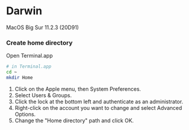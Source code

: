 # Darwin
MacOS Big Sur 11.2.3 (20D91)


### Create home directory
Open Terminal.app
```ZSH
# in Terminal.app
cd ~
mkdir Home
```

1. Click on the Apple menu, then System Preferences.
2. Select Users & Groups.
3. Click the lock at the bottom left and authenticate as an administrator.
4. Right-click on the account you want to change and select Advanced Options.
5. Change the "Home directory" path and click OK.
